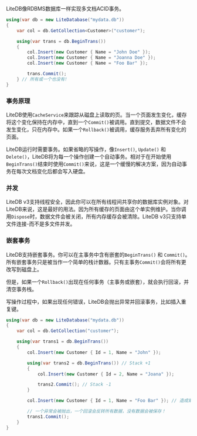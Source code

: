 LiteDB像RDBMS数据库一样实现多文档ACID事务。

```C#
using(var db = new LiteDatabase("mydata.db"))
{
    var col = db.GetCollection<Customer>("customer");

    using(var trans = db.BeginTrans())
    {
        col.Insert(new Customer { Name = "John Doe" });
        col.Insert(new Customer { Name = "Joanna Doe" });
        col.Insert(new Customer { Name = "Foo Bar" });

        trans.Commit();
    } // 所有或一个也没有!
}
```

### 事务原理

LiteDB使用`CacheService`来跟踪从磁盘上读取的页。当一个页面发生变化，缓存将这个变化保持在内存中，直到一个`Commit()`被调用。直到提交，数据文件不会发生变化，只在内存中。如果一个`Rollback()`被调用，缓存服务丢弃所有变化的页面。

LiteDB运行时需要事务。如果省略的写操作，像`Insert()`, `Update()` 和 `Delete()`，LiteDB将为每一个操作创建一个自动事务。相对于在开始使用`BeginTrans()`结束时使用`Commit()`来说，这是一个缓慢的解决方案，因为自动事务在每次文档变化后都会写入硬盘。

### 并发

LiteDB v3支持线程安全，因此你可以在所有线程间共享你的数据库实例对象。对LiteDB来说，这是最好的用法。因为所有缓存的页面由这个单实例维护。当你调用`Dispose`时，数据文件会被关闭，所有内存缓存会被清除。LiteDB v3只支持单文件连接-而不是多文件并发。

### 嵌套事务

LiteDB支持嵌套事务。你可以在主事务中含有嵌套的`BeginTrans()` 和 `Commit()`。所有嵌套事务只是被当作一个简单的栈计数器。只有主事务`Commit()`会将所有更改写到磁盘上。

但是，如果一个`Rollback()`出现在任何事务（主事务或嵌套），就会执行回滚，并清空事务栈。

写操作过程中，如果出现任何错误，LiteDB会抛出异常并回滚事务，比如插入重复键。

```C#
using(var db = new LiteDatabase("mydata.db"))
{
    var col = db.GetCollection("customer");

    using(var trans1 = db.BeginTrans())
    {
        col.Insert(new Customer { Id = 1, Name = "John" });

        using(var trans2 = db.BeginTrans()) // Stack +1
        {
            col.Insert(new Customer { Id = 2, Name = "Joana" });

            trans2.Commit(); // Stack -1
        }

        col.Insert(new Customer { Id = 1, Name = "Foo Bar" }); // 造成索引重复键

        // 一个异常会被抛出，一个回滚会反转所有数据，没有数据会被保存！
        trans1.Commit();
    }
}
```